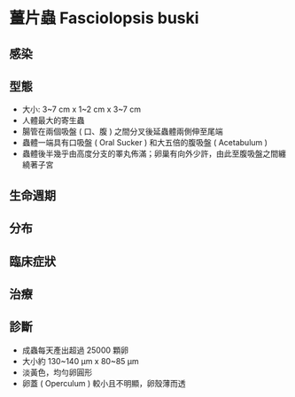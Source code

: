 # 薑片蟲 Fasciolopsis buski

## 感染

## 型態

- 大小: 3~7 cm x 1~2 cm x 3~7 cm
- 人體最大的寄生蟲
- 腸管在兩個吸盤 ( 口、腹 ) 之間分叉後延蟲體兩側伸至尾端
- 蟲體一端具有口吸盤 ( Oral Sucker ) 和大五倍的腹吸盤 ( Acetabulum ) 
- 蟲體後半幾乎由高度分支的睪丸佈滿；卵巢有向外少許，由此至腹吸盤之間纏繞著子宮

## 生命週期

## 分布

## 臨床症狀

## 治療

## 診斷
- 成蟲每天產出超過 25000 顆卵
- 大小約 130~140 μm x 80~85 μm
- 淡黃色，均勻卵圓形
- 卵蓋 ( Operculum ) 較小且不明顯，卵殼薄而透